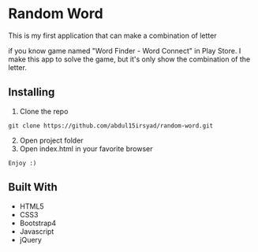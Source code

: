 # Random Word
This is my first application that can make a combination of letter

if you know game named "Word Finder - Word Connect" in Play Store. I make this app to solve the game, but it's only show the combination of the letter.
## Installing
1. Clone the repo
```
git clone https://github.com/abdul15irsyad/random-word.git
```
2. Open project folder
3. Open index.html in your favorite browser
```
Enjoy :)
```
## Built With
- HTML5
- CSS3 
- Bootstrap4
- Javascript 
- jQuery
